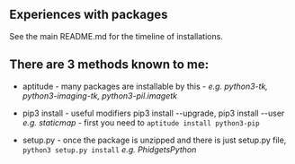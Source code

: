 Experiences with packages
---------------------------

See the main README.md for the timeline of installations.

There are 3 methods known to me:
------------------------------

 * aptitude - many packages are installable by this - *e.g. python3-tk, python3-imaging-tk, python3-pil.imagetk*

 * pip3 install - useful modifiers pip3 install --upgrade,  pip3 install --user
   *e.g. staticmap* - first you need to `aptitude install python3-pip`

 * setup.py - once the package is unzipped and there is just setup.py file, 
    `python3 setup.py install`  *e.g. PhidgetsPython*



